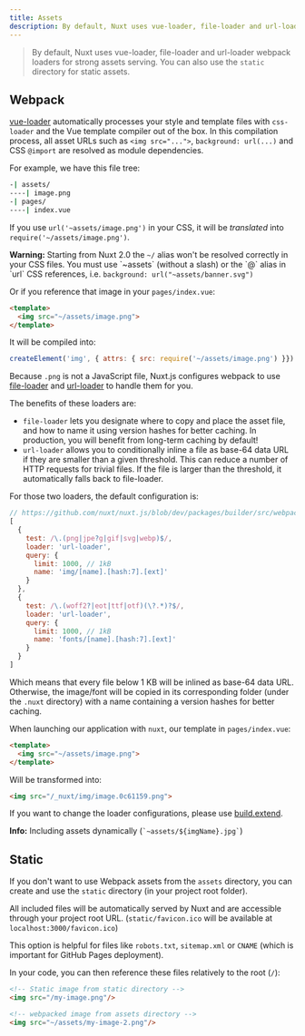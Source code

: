```yaml
---
title: Assets
description: By default, Nuxt uses vue-loader, file-loader and url-loader webpack loaders for strong assets serving. You can also use Static directory for static assets.
---
```


> By default, Nuxt uses vue-loader, file-loader and url-loader webpack loaders for strong assets serving. You can also use the `static` directory for static assets.

## Webpack

[vue-loader](http://vue-loader.vuejs.org/) automatically processes your style and template files with `css-loader` and the Vue template compiler out of the box.
In this compilation process, all asset URLs such as `<img src="...">`, `background: url(...)` and CSS `@import` are resolved as module dependencies.

For example, we have this file tree:

```bash
-| assets/
----| image.png
-| pages/
----| index.vue
```

If you use `url('~assets/image.png')` in your CSS, it will be *translated* into `require('~/assets/image.png')`.

<p class="Alert Alert--orange">
    <b>Warning:</b>
    Starting from Nuxt 2.0 the <code>~/</code> alias won't be resolved correctly in your CSS files.
    You must use `~assets` (without a slash) or the `@` alias in `url` CSS references, i.e. <code>background: url("~assets/banner.svg")</code>
</p>


Or if you reference that image in your `pages/index.vue`:

```html
<template>
  <img src="~/assets/image.png">
</template>
```

It will be compiled into:

```js
createElement('img', { attrs: { src: require('~/assets/image.png') }})
```

Because `.png` is not a JavaScript file, Nuxt.js configures webpack to use [file-loader](https://github.com/webpack/file-loader) and [url-loader](https://github.com/webpack/url-loader) to handle them for you.

The benefits of these loaders are:

- `file-loader` lets you designate where to copy and place the asset file, and how to name it using version hashes for better caching. In production, you will benefit from long-term caching by default!
- `url-loader` allows you to conditionally inline a file as base-64 data URL if they are smaller than a given threshold. This can reduce a number of HTTP requests for trivial files. If the file is larger than the threshold, it automatically falls back to file-loader.

For those two loaders, the default configuration is:

```js
// https://github.com/nuxt/nuxt.js/blob/dev/packages/builder/src/webpack/base.js#L204-L229
[
  {
    test: /\.(png|jpe?g|gif|svg|webp)$/,
    loader: 'url-loader',
    query: {
      limit: 1000, // 1kB
      name: 'img/[name].[hash:7].[ext]'
    }
  },
  {
    test: /\.(woff2?|eot|ttf|otf)(\?.*)?$/,
    loader: 'url-loader',
    query: {
      limit: 1000, // 1kB
      name: 'fonts/[name].[hash:7].[ext]'
    }
  }
]
```

Which means that every file below 1 KB will be inlined as base-64 data URL.
Otherwise, the image/font will be copied in its corresponding folder (under the `.nuxt` directory)
with a name containing a version hashes for better caching.

When launching our application with `nuxt`, our template in `pages/index.vue`:

```html
<template>
  <img src="~/assets/image.png">
</template>
```

Will be transformed into:

```html
<img src="/_nuxt/img/image.0c61159.png">
```

If you want to change the loader configurations, please use [build.extend](/api/configuration-build#extend).

<p class="Alert Alert--teal"><b>Info:</b> Including assets dynamically (<code>`~assets/${imgName}.jpg`</code>)</p>

<!-- TODO: Dynamic assets -->

## Static

If you don't want to use Webpack assets from the `assets` directory, you can create and use the `static` directory (in your project root folder).

All included files will be automatically served by Nuxt and are accessible through your project root URL. (`static/favicon.ico` will be available at `localhost:3000/favicon.ico`)

This option is helpful for files like `robots.txt`, `sitemap.xml` or `CNAME` (which is important for GitHub Pages deployment).

In your code, you can then reference these files relatively to the root (`/`):

```html
<!-- Static image from static directory -->
<img src="/my-image.png"/>

<!-- webpacked image from assets directory -->
<img src="~/assets/my-image-2.png"/>
```
